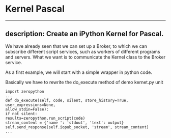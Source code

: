 # Kernel Pascal

---
description: Create an iPython Kernel for Pascal.
---
We have already seen that we can set up a Broker, to which we can subscribe different script services, such as workers of different programs and servers. What we want is to communicate the Kernel class to the Broker service.

As a first example, we will start with a simple wrapper in python code.

Basically we have to rewrite the do\_execute method of demo kernet.py unit&#x20;

```
import zeropython
...
def do_execute(self, code, silent, store_history=True, user_expressions=None,
allow_stdin=False):
if not silent:
results=zeropython.run_script(code)
stream_content = {'name ': 'stdout', 'text': output}
self.send_response(self.iopub_socket, 'stream', stream_content)
...
```



